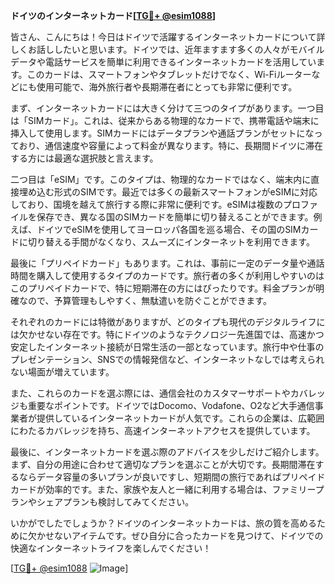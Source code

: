 **ドイツのインターネットカード[[TG💪+ @esim1088](https://t.me/s/esim1088)]**

皆さん、こんにちは！今日はドイツで活躍するインターネットカードについて詳しくお話ししたいと思います。ドイツでは、近年ますます多くの人々がモバイルデータや電話サービスを簡単に利用できるインターネットカードを活用しています。このカードは、スマートフォンやタブレットだけでなく、Wi-Fiルーターなどにも使用可能で、海外旅行者や長期滞在者にとっても非常に便利です。

まず、インターネットカードには大きく分けて三つのタイプがあります。一つ目は「SIMカード」。これは、従来からある物理的なカードで、携帯電話や端末に挿入して使用します。SIMカードにはデータプランや通話プランがセットになっており、通信速度や容量によって料金が異なります。特に、長期間ドイツに滞在する方には最適な選択肢と言えます。

二つ目は「eSIM」です。このタイプは、物理的なカードではなく、端末内に直接埋め込む形式のSIMです。最近では多くの最新スマートフォンがeSIMに対応しており、国境を越えて旅行する際に非常に便利です。eSIMは複数のプロファイルを保存でき、異なる国のSIMカードを簡単に切り替えることができます。例えば、ドイツでeSIMを使用してヨーロッパ各国を巡る場合、その国のSIMカードに切り替える手間がなくなり、スムーズにインターネットを利用できます。

最後に「プリペイドカード」もあります。これは、事前に一定のデータ量や通話時間を購入して使用するタイプのカードです。旅行者の多くが利用しやすいのはこのプリペイドカードで、特に短期滞在の方にはぴったりです。料金プランが明確なので、予算管理もしやすく、無駄遣いを防ぐことができます。

それぞれのカードには特徴がありますが、どのタイプも現代のデジタルライフには欠かせない存在です。特にドイツのようなテクノロジー先進国では、高速かつ安定したインターネット接続が日常生活の一部となっています。旅行中や仕事のプレゼンテーション、SNSでの情報発信など、インターネットなしでは考えられない場面が増えています。

また、これらのカードを選ぶ際には、通信会社のカスタマーサポートやカバレッジも重要なポイントです。ドイツではDocomo、Vodafone、O2など大手通信事業者が提供しているインターネットカードが人気です。これらの企業は、広範囲にわたるカバレッジを持ち、高速インターネットアクセスを提供しています。

最後に、インターネットカードを選ぶ際のアドバイスを少しだけご紹介します。まず、自分の用途に合わせて適切なプランを選ぶことが大切です。長期間滞在するならデータ容量の多いプランが良いですし、短期間の旅行であればプリペイドカードが効率的です。また、家族や友人と一緒に利用する場合は、ファミリープランやシェアプランも検討してみてください。

いかがでしたでしょうか？ドイツのインターネットカードは、旅の質を高めるために欠かせないアイテムです。ぜひ自分に合ったカードを見つけて、ドイツでの快適なインターネットライフを楽しんでください！

[[TG💪+ @esim1088](https://t.me/s/esim1088) ![Image](https://i.postimg.cc/Y0z9fWf4/image.png)]